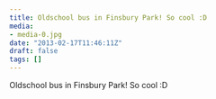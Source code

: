 ```yaml
---
title: Oldschool bus in Finsbury Park! So cool :D
media:
- media-0.jpg
date: "2013-02-17T11:46:11Z"
draft: false
tags: []
---
```

Oldschool bus in Finsbury Park\! So cool :D
